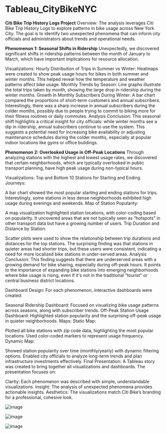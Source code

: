 # Tableau_CityBikeNYC

**Citi Bike Trip History Logs Project**
Overview: The analysis leverages Citi Bike Trip History Logs to explore patterns in bike usage across New York City. The goal is to identify two unexpected phenomena that can inform city officials and administrators about trends and operational needs.

**Phenomenon 1: Seasonal Shifts in Ridership**
Unexpectedly, we discovered significant shifts in ridership patterns between the month of January to March, which have important implications for resource allocation.

Visualizations:
Hourly Distribution of Trips in Summer vs Winter:
Heatmaps were created to show peak usage hours for bikes in both summer and winter months. This helped reveal how the temperature and weather patterns affect bike usage.
Monthly Trends by Season:
Line graphs illustrate the total trips taken by month, showing the large drop in ridership during the winter months.
Growth in Monthly Subscribers During Winter:
A bar chart compared the proportions of short-term customers and annual subscribers. Interestingly, there was a sharp increase in annual subscribers during the colder months, possibly due to people trying to commit to biking more for their fitness routines or daily commutes.
Analysis Conclusion: This seasonal shift highlights a critical insight for city officials: while winter months see a dip in ridership, annual subscribers continue to use the system. This suggests a potential need for increasing bike availability or adjusting maintenance schedules during the colder months, especially at popular indoor locations like gyms or office buildings.

**Phenomenon 2: Overlooked Usage in Off-Peak Locations**
Through analyzing stations with the highest and lowest usage rates, we discovered that certain neighborhoods, which are typically overlooked in public transport planning, have high peak usage during non-typical hours.

Visualizations:
Top and Bottom 10 Stations for Starting and Ending Journeys:

A bar chart showed the most popular starting and ending stations for trips. Interestingly, some stations in less dense neighborhoods exhibited high usage during evenings and weekends.
Map of Station Popularity:

A map visualization highlighted station locations, with color-coding based on popularity. It uncovered areas that are not typically seen as “hotspots” in other transport data but have a growing number of users.
Trip Duration and Distance by Station:

Scatter plots were used to show the relationship between trip durations and distances for the top stations. The surprising finding was that stations in quieter areas had shorter trips, but these users were consistent, indicating a need for more localized bike stations in under-served areas.
Analysis Conclusion: This finding suggests that there are underserved areas with a growing demand for bike sharing, especially during off-peak hours. It points to the importance of expanding bike stations into emerging neighborhoods where bike usage is rising, even if it's not in the traditional "tourist" or central business district locations.

Dashboard Design:
For each phenomenon, interactive dashboards were created:

Seasonal Ridership Dashboard:
Focused on visualizing bike usage patterns across seasons, along with subscriber trends.
Off-Peak Station Usage Dashboard:
Highlighted station popularity and the surprising off-peak usage in quieter neighborhoods.
Maps:
Static Map:

Plotted all bike stations with zip code data, highlighting the most popular locations.
Used color-coded markers to represent usage frequency.
Dynamic Map:

Showed station popularity over time (monthly/yearly) with dynamic filtering options.
Enabled city officials to analyze long-term trends and plan infrastructure investments effectively.
Final Presentation:
A Tableau story was created to bring together all visualizations and dashboards. The presentation focuses on:

Clarity: Each phenomenon was described with simple, understandable visualizations.
Insight: The analysis of unexpected phenomena provides actionable insights.
Aesthetics: The visualizations match Citi Bike’s branding for a professional, cohesive look.

![image](https://github.com/user-attachments/assets/4d6b52f3-bdbd-47dc-be91-49a205886655)


![image](https://github.com/user-attachments/assets/9a99d32d-8e10-477d-b201-659dd2398711)


![image](https://github.com/user-attachments/assets/be294806-ce81-4946-b03e-68f9b83ee12c)



